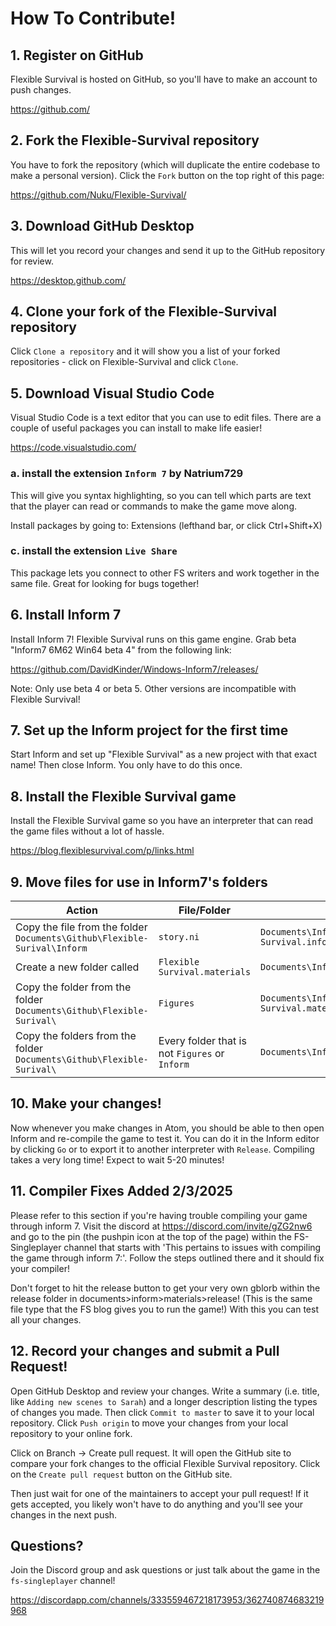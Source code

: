 # How To Contribute!

## 1. Register on GitHub
Flexible Survival is hosted on GitHub, so you'll have to make an account to push changes.

https://github.com/

## 2. Fork the Flexible-Survival repository
You have to fork the repository (which will duplicate the entire codebase to make a personal version). Click the `Fork` button on the top right of this page:

https://github.com/Nuku/Flexible-Survival/

## 3. Download GitHub Desktop
This will let you record your changes and send it up to the GitHub repository for review.

https://desktop.github.com/

## 4. Clone your fork of the Flexible-Survival repository
Click `Clone a repository` and it will show you a list of your forked repositories - click on Flexible-Survival and click `Clone`.

## 5. Download Visual Studio Code
Visual Studio Code is a text editor that you can use to edit files. There are a couple of useful packages you can install to make life easier!

https://code.visualstudio.com/

### a. install the extension `Inform 7` by Natrium729
This will give you syntax highlighting, so you can tell which parts are text that the player can read or commands to make the game move along.

Install packages by going to: Extensions (lefthand bar, or click Ctrl+Shift+X)

### c. install the extension `Live Share`
This package lets you connect to other FS writers and work together in the same file. Great for looking for bugs together!

## 6. Install Inform 7
Install Inform 7! Flexible Survival runs on this game engine. Grab beta "Inform7 6M62 Win64 beta 4" from the following link:

https://github.com/DavidKinder/Windows-Inform7/releases/

Note: Only use beta 4 or beta 5. Other versions are incompatible with Flexible Survival!

## 7. Set up the Inform project for the first time
Start Inform and set up "Flexible Survival" as a new project with that exact name! Then close Inform. You only have to do this once.

## 8. Install the Flexible Survival game
Install the Flexible Survival game so you have an interpreter that can read the game files without a lot of hassle.

https://blog.flexiblesurvival.com/p/links.html

## 9. Move files for use in Inform7's folders

| Action                      | File/Folder                        | To  |
| --------------------------- | ---------------------------------- | --- |
| Copy the file from the folder `Documents\Github\Flexible-Surival\Inform` | `story.ni` | `Documents\Inform\Projects\Flexible Survival.inform\Source` |
| Create a new folder called  | `Flexible Survival.materials` | `Documents\Inform\Projects\` |
| Copy the folder from the folder `Documents\Github\Flexible-Surival\` | `Figures` | `Documents\Inform\Projects\Flexible Survival.materials` |
| Copy the folders from the folder `Documents\Github\Flexible-Surival\` | Every folder that is not `Figures` or `Inform` | `Documents\Inform\Extensions` |

## 10. Make your changes!
Now whenever you make changes in Atom, you should be able to then open Inform and re-compile the game to test it. You can do it in the Inform editor by clicking `Go` or to export it to another interpreter with `Release`. Compiling takes a very long time! Expect to wait 5-20 minutes!

## 11. Compiler Fixes Added 2/3/2025
Please refer to this section if you're having trouble compiling your game through inform 7. Visit the discord at https://discord.com/invite/gZG2nw6 and go to the pin (the pushpin icon at the top of the page) within the FS-Singleplayer channel that starts with 'This pertains to issues with compiling the game through inform 7:'. Follow the steps outlined there and it should fix your compiler!

Don't forget to hit the release button to get your very own gblorb within the release folder in documents>inform>materials>release! (This is the same file type that the FS blog gives you to run the game!) With this you can test all your changes.

## 12. Record your changes and submit a Pull Request!
Open GitHub Desktop and review your changes. Write a summary (i.e. title, like `Adding new scenes to Sarah`) and a longer description listing the types of changes you made. Then click `Commit to master` to save it to your local repository. Click `Push origin` to move your changes from your local repository to your online fork.

Click on Branch -> Create pull request. It will open the GitHub site to compare your fork changes to the official Flexible Survival repository. Click on the `Create pull request` button on the GitHub site.

Then just wait for one of the maintainers to accept your pull request! If it gets accepted, you likely won't have to do anything and you'll see your changes in the next push.

## Questions?
Join the Discord group and ask questions or just talk about the game in the `fs-singleplayer` channel!

https://discordapp.com/channels/333559467218173953/362740874683219968
